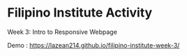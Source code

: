 # Filipino Institute Activity

Week 3: Intro to Responsive Webpage

Demo : https://lazean214.github.io/filipino-institute-week-3/
